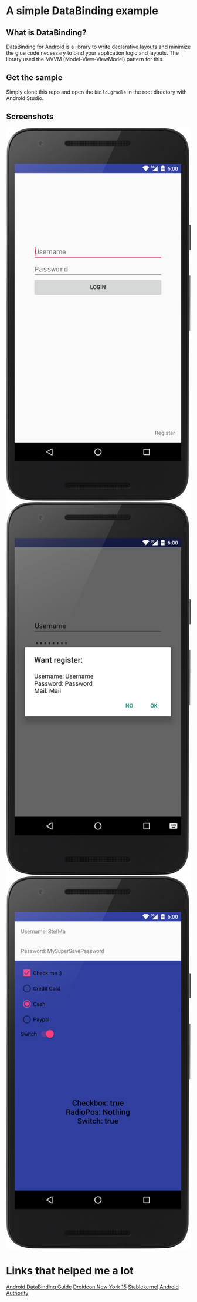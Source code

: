# A simple DataBinding example
## What is DataBinding?
DataBinding for Android is a library to write declarative layouts and minimize the glue code necessary to bind your application logic and layouts.
The library used the MVVM (Model-View-ViewModel) pattern for this.  
## Get the sample
Simply clone this repo and open the `build.gradle` in the root directory with Android Studio.
## Screenshots
![Login](art/login.png)
![Register](art/register.png)
![Main](art/main.png)
# Links that helped me a lot
[Android DataBinding Guide](https://developer.android.com/tools/data-binding/guide.html)
[Droidcon New York 15](https://www.youtube.com/watch?v=WdUbXWztKNY)
[Stablekernel](http://blog.stablekernel.com/mvvm-on-android-using-the-data-binding-library/)
[Android Authority](http://www.androidauthority.com/android-m-data-binding-615674/)